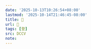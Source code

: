 ```yaml
---
date: '2025-10-13T10:26:54+08:00'
lastmod: '2025-10-14T21:46:45-08:00'
title: 􀶄
url: 􀶄
tags: [登]
src: DCCV
note:
---
```

